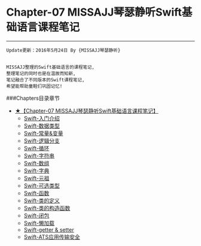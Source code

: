 # Chapter-07 MISSAJJ琴瑟静听Swift基础语言课程笔记
---
```objc
Update更新：2016年5月24日 By {MISSAJJ琴瑟静听}
 
```
``` 
MISSAJJ整理的Swift基础语言的课程笔记,
整理笔记的同时也是在温故而知新,
笔记融合了不同版本的Swift课程笔记,
希望能帮助童鞋们巩固记忆!
``` 
###Chapters目录章节

* [★【Chapter-07 MISSAJJ琴瑟静听Swift基础语言课程笔记】](SUMMARY.md)
   * [Swift-入门介绍](README.md)
   * [Swift-数据类型](12.Swift-数据类型.md)
   * [Swift-常量&变量](01.Swift-常量&变量.md)
   * [Swift-逻辑分支](02.Swift-逻辑分支.md)
   * [Swift-循环](03.Swift-循环.md)
   * [Swift-字符串](04.Swift-字符串.md)
   * [Swift-数组](05.Swift-数组.md)
   * [Swift-字典](06.Swift-字典.md)
   * [Swift-元祖](13.Swift-元祖.md)
   * [Swift-可选类型](14.Swift-可选类型.md)
   * [Swift-函数](07.Swift-函数.md)
   * [Swift-类的定义](15.Swift-类的定义.md)
   * [Swift-类的构造函数](16.Swift-类的构造函数.md)
   * [Swift-闭包](08.Swift-闭包.md)
   * [Swift-懒加载](09.Swift-懒加载.md)
   * [Swift-getter & setter](10.Swift-getter&setter.md)
   * [Swift-ATS应用传输安全](11.Swift-ATS应用传输安全.md)